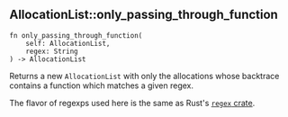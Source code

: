 ## AllocationList::only_passing_through_function

```rhai
fn only_passing_through_function(
    self: AllocationList,
    regex: String
) -> AllocationList
```

Returns a new `AllocationList` with only the allocations whose backtrace contains a function which matches a given regex.

The flavor of regexps used here is the same as Rust's [`regex` crate](https://docs.rs/regex).
